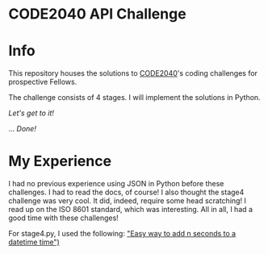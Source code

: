 CODE2040 API Challenge
===

# Info

This repository houses the solutions to [CODE2040](http://code2040.org/)'s coding challenges for prospective Fellows.

The challenge consists of 4 stages. I will implement the solutions in Python.


*Let's get to it!*

... *Done!*

# My Experience

I had no previous experience using JSON in Python before these challenges. I had
to read the docs, of course! I also thought the stage4 challenge was very
cool. It did, indeed, require some head scratching! I read up on the ISO 8601
standard, which was interesting. All in all, I had a good time with these
challenges!

For stage4.py, I used the following:
["Easy way to add n seconds to a datetime time")](http://stackoverflow.com/a/100345)
